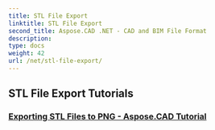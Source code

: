 ```yaml
---
title: STL File Export
linktitle: STL File Export
second_title: Aspose.CAD .NET - CAD and BIM File Format
description: 
type: docs
weight: 42
url: /net/stl-file-export/
---
```


## STL File Export Tutorials
### [Exporting STL Files to PNG - Aspose.CAD Tutorial](./exporting-stl-files-to-png/)